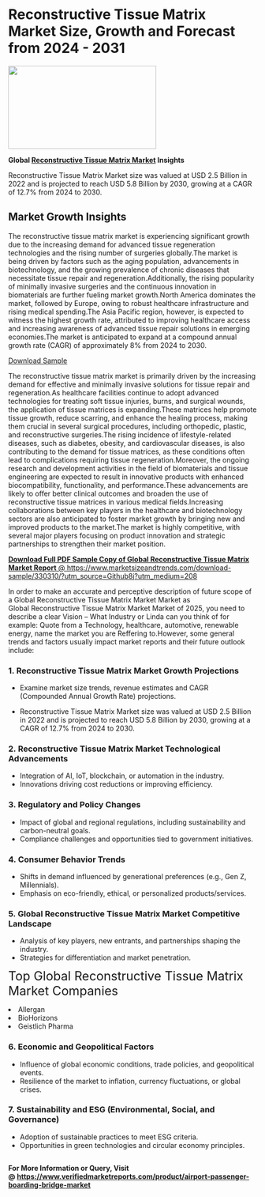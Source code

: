 <H1>Reconstructive Tissue Matrix Market Size, Growth and Forecast from 2024 - 2031</H1><img class="aligncenter size-medium wp-image-584254" src="https://thirdeyenews.in/wp-content/uploads/2024/09/Global-Market-Research-300x168.jpeg" alt="" width="300" height="168" /><p><strong>Global&nbsp;<a href="https://www.marketsizeandtrends.com/download-sample/330310/?utm_source=Github8j?utm_medium=208">Reconstructive Tissue Matrix Market</a> Insights</strong></p><p>Reconstructive Tissue Matrix Market size was valued at USD 2.5 Billion in 2022 and is projected to reach USD 5.8 Billion by 2030, growing at a CAGR of 12.7% from 2024 to 2030.</p><p><h2>Market Growth Insights</h2> <p>The reconstructive tissue matrix market is experiencing significant growth due to the increasing demand for advanced tissue regeneration technologies and the rising number of surgeries globally.The market is being driven by factors such as the aging population, advancements in biotechnology, and the growing prevalence of chronic diseases that necessitate tissue repair and regeneration.Additionally, the rising popularity of minimally invasive surgeries and the continuous innovation in biomaterials are further fueling market growth.North America dominates the market, followed by Europe, owing to robust healthcare infrastructure and rising medical spending.The Asia Pacific region, however, is expected to witness the highest growth rate, attributed to improving healthcare access and increasing awareness of advanced tissue repair solutions in emerging economies.The market is anticipated to expand at a compound annual growth rate (CAGR) of approximately 8% from 2024 to 2030.</p> <p><a href="#">Download Sample</a></p> <p>The reconstructive tissue matrix market is primarily driven by the increasing demand for effective and minimally invasive solutions for tissue repair and regeneration.As healthcare facilities continue to adopt advanced technologies for treating soft tissue injuries, burns, and surgical wounds, the application of tissue matrices is expanding.These matrices help promote tissue growth, reduce scarring, and enhance the healing process, making them crucial in several surgical procedures, including orthopedic, plastic, and reconstructive surgeries.The rising incidence of lifestyle-related diseases, such as diabetes, obesity, and cardiovascular diseases, is also contributing to the demand for tissue matrices, as these conditions often lead to complications requiring tissue regeneration.Moreover, the ongoing research and development activities in the field of biomaterials and tissue engineering are expected to result in innovative products with enhanced biocompatibility, functionality, and performance.These advancements are likely to offer better clinical outcomes and broaden the use of reconstructive tissue matrices in various medical fields.Increasing collaborations between key players in the healthcare and biotechnology sectors are also anticipated to foster market growth by bringing new and improved products to the market.The market is highly competitive, with several major players focusing on product innovation and strategic partnerships to strengthen their market position.</p> <p><a href="#"></p><p><span class=""><strong>Download Full PDF Sample Copy of Global Reconstructive Tissue Matrix Market Report</strong> @ <a href="https://www.marketsizeandtrends.com/download-sample/330310/?utm_source=Github8j?utm_medium=208" target="_blank">https://www.marketsizeandtrends.com/download-sample/330310/?utm_source=Github8j?utm_medium=208</a></span></p><p>In order to make an accurate and perceptive description of future scope of a Global&nbsp;Reconstructive Tissue Matrix Market Market as Global&nbsp;Reconstructive Tissue Matrix Market Market of 2025, you need to describe a clear Vision &ndash; What Industry or Linda can you think of for example: Quote from a Technology, healthcare, automotive, renewable energy, name the market you are Reffering to.However, some general trends and factors usually impact market reports and their future outlook include:</p><h3>1.&nbsp;<strong>Reconstructive Tissue Matrix Market Growth Projections</strong></h3><ul><li>Examine market size trends, revenue estimates and CAGR (Compounded Annual Growth Rate) projections.</li><li><p>Reconstructive Tissue Matrix Market size was valued at USD 2.5 Billion in 2022 and is projected to reach USD 5.8 Billion by 2030, growing at a CAGR of 12.7% from 2024 to 2030.</p></li></ul><h3>2.&nbsp;<strong>Reconstructive Tissue Matrix Market Technological Advancements</strong></h3><ul><li>Integration of AI, IoT, blockchain, or automation in the industry.</li><li>Innovations driving cost reductions or improving efficiency.</li></ul><h3>3.&nbsp;<strong>Regulatory and Policy Changes</strong></h3><ul><li>Impact of global and regional regulations, including sustainability and carbon-neutral goals.</li><li>Compliance challenges and opportunities tied to government initiatives.</li></ul><h3>4.&nbsp;<strong>Consumer Behavior Trends</strong></h3><ul><li>Shifts in demand influenced by generational preferences (e.g., Gen Z, Millennials).</li><li>Emphasis on eco-friendly, ethical, or personalized products/services.</li></ul><h3>5.&nbsp;<strong>Global Reconstructive Tissue Matrix Market Competitive Landscape</strong></h3><ul><li>Analysis of key players, new entrants, and partnerships shaping the industry.</li><li>Strategies for differentiation and market penetration.</li></ul><p data-pm-slice="1 1 []"><span style="color: inherit; font-family: inherit; font-size: 25px;">Top Global Reconstructive Tissue Matrix Market Companies</span></p><div class="" data-test-id=""><p><li>Allergan</li><li> BioHorizons</li><li> Geistlich Pharma</li></p></div><h3>6.&nbsp;<strong>Economic and Geopolitical Factors</strong></h3><ul><li>Influence of global economic conditions, trade policies, and geopolitical events.</li><li>Resilience of the market to inflation, currency fluctuations, or global crises.</li></ul><h3>7.&nbsp;<strong>Sustainability and ESG (Environmental, Social, and Governance)</strong></h3><ul><li>Adoption of sustainable practices to meet ESG criteria.</li><li>Opportunities in green technologies and circular economy principles.</li></ul><h2><strong style="font-size: 14px;">For More Information or Query, Visit @&nbsp;</strong><a style="background-color: #ffffff; font-size: 14px;" href="https://www.marketsizeandtrends.com/report/reconstructive-tissue-matrix-market/" target="_blank">https://www.verifiedmarketreports.com/product/airport-passenger-boarding-bridge-market</a></h2>